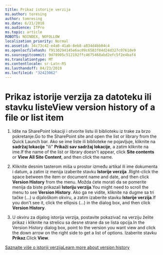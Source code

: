 ```yaml
---
title: Prikaz istorije verzija
ms.author: toresing
author: tomresing
ms.date: 6/21/2018
ms.audience: ITPro
ms.topic: article
ROBOTS: NOINDEX, NOFOLLOW
localization_priority: Normal
ms.assetid: 34c73c42-e4a0-41ab-8eb8-a834d4bb04c4
ms.openlocfilehash: f9130294145e6ac09c6503f04d24d327c0761de9
ms.sourcegitcommit: 9d78905c512192ffc4675468abd2efc5f2e4baf4
ms.translationtype: MT
ms.contentlocale: sr-Latn-RS
ms.lasthandoff: 04/23/2019
ms.locfileid: "32423062"
---
```

# <a name="view-version-history-of-a-file-or-list-item"></a><span data-ttu-id="ad544-102">Prikaz istorije verzija za datoteku ili stavku liste</span><span class="sxs-lookup"><span data-stu-id="ad544-102">View version history of a file or list item</span></span>

1. <span data-ttu-id="ad544-103">Idite na SharePoint lokaciji i otvorite listu ili biblioteku iz trake za brzo pokretanje.</span><span class="sxs-lookup"><span data-stu-id="ad544-103">Go to the SharePoint site and open the list or library from the Quick Launch bar.</span></span> <span data-ttu-id="ad544-104">Ako se ime liste ili biblioteke ne pojavljuje, kliknite na **sadržaj lokacije** "ili" **Prikaži sav sadržaj lokacije**, a zatim kliknite na ime.</span><span class="sxs-lookup"><span data-stu-id="ad544-104">If the name of the list or library doesn't appear, click **Site contents** or **View All Site Content**, and then click the name.</span></span>
    
2. <span data-ttu-id="ad544-105">Kliknite desnim tasterom miša u prostor između artikal ili ime dokumenta i datum, a zatim iz menija izaberite stavku **Istorije verzija** .</span><span class="sxs-lookup"><span data-stu-id="ad544-105">Right-click the space between the item or document name and date, and then click **Version History** from the menu.</span></span> <span data-ttu-id="ad544-106">Možda ćete morati da se pomerite menija da biste prikazali **Istoriju verzija**.</span><span class="sxs-lookup"><span data-stu-id="ad544-106">You might need to scroll the menu to see **Version History**.</span></span> <span data-ttu-id="ad544-107">Ako ga ne vidite, kliknite na dugme sa tri tačke (...) u dijaloškom okviru, a zatim izaberite stavku **Istorije verzija**.</span><span class="sxs-lookup"><span data-stu-id="ad544-107">If you don't see it, click the ellipsis (...) in the dialog box, and then click **Version History**.</span></span>
    
3. <span data-ttu-id="ad544-108">U okviru za dijalog istorija verzija, postavite pokazivač na verziju želite prikaz i kliknite na strelicu sa desne strane da se lista opcija.</span><span class="sxs-lookup"><span data-stu-id="ad544-108">In the Version History dialog box, point to the version you want view and click the down arrow on the right side to get a list of options.</span></span> <span data-ttu-id="ad544-109">Izaberite stavku **Prikaz**.</span><span class="sxs-lookup"><span data-stu-id="ad544-109">Click **View**.</span></span>
    
[<span data-ttu-id="ad544-110">Saznajte više o istoriji verzija</span><span class="sxs-lookup"><span data-stu-id="ad544-110">Learn more about version history</span></span>](https://go.microsoft.com/fwlink/?linkid=875709)
  

